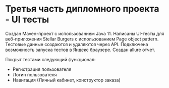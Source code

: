 # Третья часть дипломного проекта - UI тесты

Создан Maven-проект с использованием Java 11.
Написаны UI-тесты для веб-приложения Stellar Burgers с использованием Page object pattern. 
Тестовые данные создаются и удаляются через API.
Подключена возможность запуска тестов в Яндекс браузере. Создан allure отчет.

Покрыт тестами следующий функционал:
- Регистрация пользователя
- Логин пользователя
- Навигация (Личный кабинет, конструктор заказа)
